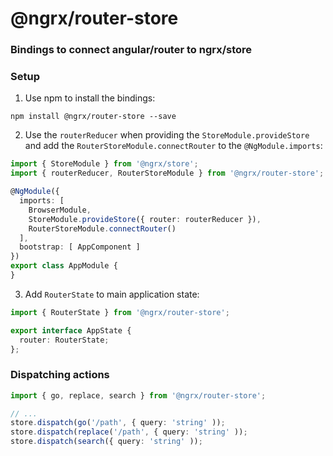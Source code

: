 # @ngrx/router-store
### Bindings to connect angular/router to ngrx/store


### Setup

1. Use npm to install the bindings:
  ```
  npm install @ngrx/router-store --save
  ```

2. Use the `routerReducer` when providing the `StoreModule.provideStore` and add the `RouterStoreModule.connectRouter` to the `@NgModule.imports`:

  ```ts
  import { StoreModule } from '@ngrx/store';
  import { routerReducer, RouterStoreModule } from '@ngrx/router-store';

  @NgModule({
    imports: [
      BrowserModule,
      StoreModule.provideStore({ router: routerReducer }),
      RouterStoreModule.connectRouter()
    ],
    bootstrap: [ AppComponent ]
  })
  export class AppModule {
  }
  ```

3. Add `RouterState` to main application state:

  ```ts
  import { RouterState } from '@ngrx/router-store';
  
  export interface AppState {
    router: RouterState;
  };
  ```

### Dispatching actions

```ts
import { go, replace, search } from '@ngrx/router-store';

// ...
store.dispatch(go('/path', { query: 'string' ));
store.dispatch(replace('/path', { query: 'string' ));
store.dispatch(search({ query: 'string' ));
```
